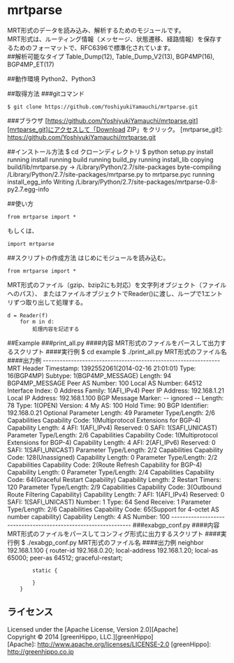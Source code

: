 mrtparse
========

MRT形式のデータを読み込み、解析するためのモジュールです。  
MRT形式は、ルーティング情報（メッセージ、状態遷移、経路情報）を保存するためのフォーマットで、RFC6396で標準化されています。  
##解析可能なタイプ
Table_Dump(12), Table_Dump_V2(13), BGP4MP(16), BGP4MP_ET(17)

##動作環境
Python2、Python3

##取得方法
###gitコマンド
    
    $ git clone https://github.com/YoshiyukiYamauchi/mrtparse.git
    
###ブラウザ
[https://github.com/YoshiyukiYamauchi/mrtparse.git][mrtparse_git]にアクセスして「Download ZIP」をクリック。
[mrtparse_git]: https://github.com/YoshiyukiYamauchi/mrtparse.git
    

##インストール方法
    $ cd クローンディレクトリ
    $ python setup.py install
    running install
    running build
    running build_py
    running install_lib
    copying build/lib/mrtparse.py -> /Library/Python/2.7/site-packages
    byte-compiling /Library/Python/2.7/site-packages/mrtparse.py to mrtparse.pyc
    running install_egg_info
    Writing /Library/Python/2.7/site-packages/mrtparse-0.8-py2.7.egg-info


##使い方
    
    from mrtparse import *
    
もしくは、
    
    import mrtparse
    

##スクリプトの作成方法
はじめにモジュールを読み込む。
    
    from mrtparse import *
    
MRT形式のファイル（gzip、bzip2にも対応）を文字列オブジェクト（ファイルへのパス）、  またはファイルオブジェクトでReader()に渡し、ループで1エントリずつ取り出して処理する。  

    
    d = Reader(f)
        for m in d:
            処理内容を記述する
    
##Example
###print_all.py
####内容
MRT形式のファイルをパースして出力するスクリプト
####実行例
    $ cd example
    $ ./print_all.py MRT形式のファイル名
####出力例
    ---------------------------------------------------------------
    MRT Header
    Timestamp: 1392552061(2014-02-16 21:01:01)
        Type: 16(BGP4MP)
        Subtype: 1(BGP4MP_MESSAGE)
        Length: 94
    BGP4MP_MESSAGE
        Peer AS Number: 100
        Local AS Number: 64512
        Interface Index: 0
        Address Family: 1(AFI_IPv4)
        Peer IP Address: 192.168.1.21
        Local IP Address: 192.168.1.100
    BGP Message
        Marker: -- ignored --
        Length: 78
        Type: 1(OPEN)
        Version: 4
        My AS: 100
        Hold Time: 90
        BGP Identifier: 192.168.0.21
        Optional Parameter Length: 49
        Parameter Type/Length: 2/6
            Capabilities
                Capability Code: 1(Multiprotocol Extensions for BGP-4)
                Capability Length: 4
                AFI: 1(AFI_IPv4)
                Reserved: 0
                SAFI: 1(SAFI_UNICAST)
        Parameter Type/Length: 2/6
            Capabilities
                Capability Code: 1(Multiprotocol Extensions for BGP-4)
                Capability Length: 4
                AFI: 2(AFI_IPv6)
                Reserved: 0
                SAFI: 1(SAFI_UNICAST)
        Parameter Type/Length: 2/2
            Capabilities
                Capability Code: 128(Unassigned)
                Capability Length: 0
        Parameter Type/Length: 2/2
            Capabilities
                Capability Code: 2(Route Refresh Capability for BGP-4)
                Capability Length: 0
        Parameter Type/Length: 2/4
            Capabilities
                Capability Code: 64(Graceful Restart Capability)
                Capability Length: 2
                Restart Timers: 120
        Parameter Type/Length: 2/9
            Capabilities
                Capability Code: 3(Outbound Route Filtering Capability)
                Capability Length: 7
                AFI: 1(AFI_IPv4)
                Reserved: 0
                SAFI: 1(SAFI_UNICAST)
                Number: 1
                Type: 64
                Send Receive: 1
        Parameter Type/Length: 2/6
            Capabilities
                Capability Code: 65(Support for 4-octet AS number capability)
                Capability Length: 4
                AS Number: 100
    ---------------------------------------------------------------
###exabgp_conf.py
####内容
MRT形式のファイルをパースしてコンフィグ形式に出力するスクリプト
####実行例
    $ ./exabgp_conf.py MRT形式のファイル名
####出力例
     neighbor 192.168.1.100 {
            router-id 192.168.0.20;
            local-address 192.168.1.20;
            local-as 65000;
            peer-as 64512;
            graceful-restart;
        
            static {

            }
        }

ライセンス
----------
Licensed under the [Apache License, Version 2.0][Apache]  
Copyright &copy; 2014 [greenHippo, LLC.][greenHippo]  
[Apache]: http://www.apache.org/licenses/LICENSE-2.0
[greenHippo]: http://greenhippo.co.jp
